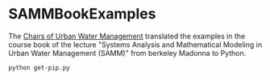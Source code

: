 # SAMMBookExamples
The [Chairs of Urban Water Management](https://sww.ifu.ethz.ch/) translated the examples in the course book of the lecture "Systems Analysis and Mathematical Modeling in Urban Water Management (SAMM)" from berkeley Madonna to Python.

``` python get-pip.py ```
